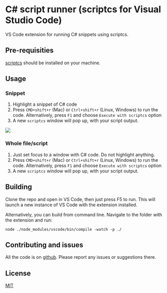 # C# script runner (scriptcs for Visual Studio Code)

VS Code extension for running C# snippets using scriptcs.

## Pre-requisities

[scriptcs](http://www.scriptcs.net) should be installed on your machine.

## Usage

### Snippet

1. Highlight a snippet of C# code
2. Press `CMD+shift+r` (Mac) or `Ctrl+shift+r` (Linux, Windows) to run the code. Alternatively, press `F1` and choose `Execute with scriptcs` option
3. A new `scriptcs` window will pop up, with your script output.

![](http://g.recordit.co/Ul43RuQVnL.gif)


### Whole file/script

1. Just set focus to a window with C# code. Do not highlight anything.
2. Press `CMD+shift+r` (Mac) or `Ctrl+shift+r` (Linux, Windows) to run the code. Alternatively, press `F1` and choose `Execute with scriptcs` option
3. A new `scriptcs` window will pop up, with your script output.

## Building

Clone the repo and open in VS Code, then just press F5 to run. This will launch a new instance of VS Code with the extension installed.

Alternatively, you can build from command line. Navigate to the folder with the extension and run:

```
node ./node_modules/vscode/bin/compile -watch -p ./

```


## Contributing and issues

All the code is on [github](https://github.com/filipw/vscode-scriptcs-runner). Please report any issues or suggestions there.

## License

[MIT](https://github.com/filipw/vscode-scriptcs-runner/blob/master/LICENSE)
